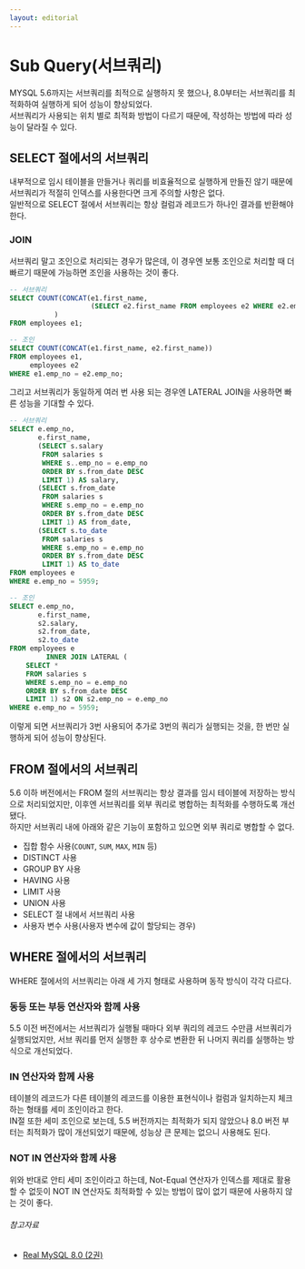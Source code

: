 ```yaml
---
layout: editorial
---
```


# Sub Query(서브쿼리)

MYSQL 5.6까지는 서브쿼리를 최적으로 실행하지 못 했으나, 8.0부터는 서브쿼리를 최적화하여 실행하게 되어 성능이 향상되었다.  
서브쿼리가 사용되는 위치 별로 최적화 방법이 다르기 때문에, 작성하는 방법에 따라 성능이 달라질 수 있다.

## SELECT 절에서의 서브쿼리

내부적으로 임시 테이블을 만들거나 쿼리를 비효율적으로 실행하게 만들진 않기 때문에 서브쿼리가 적절히 인덱스를 사용한다면 크게 주의할 사항은 없다.  
일반적으로 SELECT 절에서 서브쿼리는 항상 컬럼과 레코드가 하나인 결과를 반환해야 한다.

### JOIN

서브쿼리 말고 조인으로 처리되는 경우가 많은데, 이 경우엔 보통 조인으로 처리할 때 더 빠르기 때문에 가능하면 조인을 사용하는 것이 좋다.

```sql
-- 서브쿼리
SELECT COUNT(CONCAT(e1.first_name,
                    (SELECT e2.first_name FROM employees e2 WHERE e2.emp_no = e1.emp_no))
           )
FROM employees e1;

-- 조인
SELECT COUNT(CONCAT(e1.first_name, e2.first_name))
FROM employees e1,
     employees e2
WHERE e1.emp_no = e2.emp_no;
```

그리고 서브쿼리가 동일하게 여러 번 사용 되는 경우엔 LATERAL JOIN을 사용하면 빠른 성능을 기대할 수 있다.

```sql
-- 서브쿼리
SELECT e.emp_no,
       e.first_name,
       (SELECT s.salary
        FROM salaries s
        WHERE s..emp_no = e.emp_no
        ORDER BY s.from_date DESC
        LIMIT 1) AS salary,
       (SELECT s.from_date
        FROM salaries s
        WHERE s.emp_no = e.emp_no
        ORDER BY s.from_date DESC
        LIMIT 1) AS from_date,
       (SELECT s.to_date
        FROM salaries s
        WHERE s.emp_no = e.emp_no
        ORDER BY s.from_date DESC
        LIMIT 1) AS to_date
FROM employees e
WHERE e.emp_no = 5959;

-- 조인
SELECT e.emp_no,
       e.first_name,
       s2.salary,
       s2.from_date,
       s2.to_date
FROM employees e
         INNER JOIN LATERAL (
    SELECT *
    FROM salaries s
    WHERE s.emp_no = e.emp_no
    ORDER BY s.from_date DESC
    LIMIT 1) s2 ON s2.emp_no = e.emp_no
WHERE e.emp_no = 5959;
```

이렇게 되면 서브쿼리가 3번 사용되어 추가로 3번의 쿼리가 실행되는 것을, 한 번만 실행하게 되어 성능이 향상된다.

## FROM 절에서의 서브쿼리

5.6 이하 버전에서는 FROM 절의 서브쿼리는 항상 결과를 임시 테이블에 저장하는 방식으로 처리되었지만, 이후엔 서브쿼리를 외부 쿼리로 병합하는 최적화를 수행하도록 개선됐다.  
하지만 서브쿼리 내에 아래와 같은 기능이 포함하고 있으면 외부 쿼리로 병합할 수 없다.

- 집합 함수 사용(`COUNT`, `SUM`, `MAX`, `MIN` 등)
- DISTINCT 사용
- GROUP BY 사용
- HAVING 사용
- LIMIT 사용
- UNION 사용
- SELECT 절 내에서 서브쿼리 사용
- 사용자 변수 사용(사용자 변수에 값이 할당되는 경우)

## WHERE 절에서의 서브쿼리

WHERE 절에서의 서브쿼리는 아래 세 가지 형태로 사용하며 동작 방식이 각각 다르다.

### 동등 또는 부등 연산자와 함께 사용

5.5 이전 버전에서는 서브쿼리가 실행될 때마다 외부 쿼리의 레코드 수만큼 서브쿼리가 실행되었지만,
서브 쿼리를 먼저 실행한 후 상수로 변환한 뒤 나머지 쿼리를 실행하는 방식으로 개선되었다.

### IN 연산자와 함께 사용

테이블의 레코드가 다른 테이블의 레코드를 이용한 표현식이나 컬럼과 일치하는지 체크하는 형태를 세미 조인이라고 한다.  
IN절 또한 세미 조인으로 보는데, 5.5 버전까지는 최적화가 되지 않았으나 8.0 버전 부터는 최적화가 많이 개선되었기 때문에, 성능상 큰 문제는 없으니 사용해도 된다.

### NOT IN 연산자와 함께 사용

위와 반대로 안티 세미 조인이라고 하는데, Not-Equal 연산자가 인덱스를 제대로 활용할 수 없듯이 NOT IN 연산자도 최적화할 수 있는 방법이 많이 없기 때문에 사용하지 않는 것이 좋다.

###### 참고자료

- [Real MySQL 8.0 (2권)](https://kobic.net/book/bookInfo/view.do?isbn=9791158392727)
